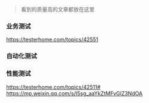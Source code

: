 > 看到的质量高的文章都放在这里

### 业务测试
https://testerhome.com/topics/42551
### 自动化测试


### 性能测试
https://testerhome.com/topics/42511#
https://mp.weixin.qq.com/s/I5sg_aaYkZtMFvGlZ3NdOA
